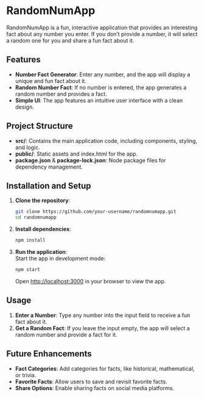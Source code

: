 # RandomNumApp

RandomNumApp is a fun, interactive application that provides an interesting fact about any number you enter. If you don’t provide a number, it will select a random one for you and share a fun fact about it.

## Features

- **Number Fact Generator**: Enter any number, and the app will display a unique and fun fact about it.
- **Random Number Fact**: If no number is entered, the app generates a random number and provides a fact.
- **Simple UI**: The app features an intuitive user interface with a clean design.

## Project Structure

- **src/**: Contains the main application code, including components, styling, and logic.
- **public/**: Static assets and index.html for the app.
- **package.json** & **package-lock.json**: Node package files for dependency management.

## Installation and Setup

1. **Clone the repository**:  
   ```bash
   git clone https://github.com/your-username/randomnumapp.git
   cd randomnumapp
   ```

2. **Install dependencies**:  
   ```bash
   npm install
   ```

3. **Run the application**:  
   Start the app in development mode:
   ```bash
   npm start
   ```
   Open [http://localhost:3000](http://localhost:3000) in your browser to view the app.

## Usage

1. **Enter a Number**: Type any number into the input field to receive a fun fact about it.
2. **Get a Random Fact**: If you leave the input empty, the app will select a random number and provide a fact for it.

## Future Enhancements

- **Fact Categories**: Add categories for facts, like historical, mathematical, or trivia.
- **Favorite Facts**: Allow users to save and revisit favorite facts.
- **Share Options**: Enable sharing facts on social media platforms.

